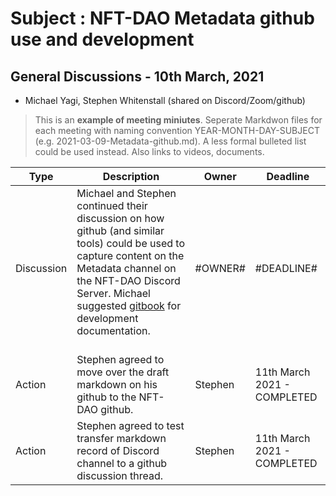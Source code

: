 # Subject : NFT-DAO Metadata github use and development

## General Discussions - 10th March, 2021
* Michael Yagi, Stephen Whitenstall (shared on Discord/Zoom/github)
 
> This is an **example of meeting miniutes**. Seperate Markdwon files for each meeting with naming convention YEAR-MONTH-DAY-SUBJECT (e.g. 2021-03-09-Metadata-github.md).
> A less formal bulleted list could be used instead. Also links to videos, documents.

Type | Description | Owner | Deadline
---- | ---- | ---- | ----
Discussion | Michael and Stephen continued their discussion on how github (and similar tools) could be used to capture content on the Metadata channel on the NFT-DAO Discord Server. Michael suggested [gitbook](https://www.gitbook.com/) for development documentation.<br><br> | #OWNER# | #DEADLINE#
Action | Stephen agreed to move over the draft markdown on his github to the NFT-DAO github.| Stephen | 11th March 2021 - COMPLETED
Action | Stephen agreed to test transfer markdown record of Discord channel to a github discussion thread.| Stephen | 11th March 2021  - COMPLETED
